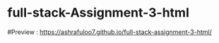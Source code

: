 # full-stack-Assignment-3-html

#Preview : https://ashrafuloo7.github.io/full-stack-assignment-3-html/
